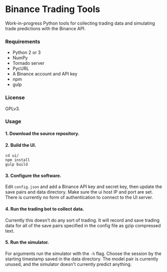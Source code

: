 Binance Trading Tools
=====================

Work-in-progress Python tools for collecting trading data and simulating
trade predictions with the Binance API.

### Requirements

* Python 2 or 3
* NumPy
* Tornado server
* PycURL
* A Binance account and API key
* npm
* gulp


### License
GPLv3.


### Usage

#### 1. Download the source repository.

#### 2. Build the UI.

    cd ui/
    npm install
    gulp build



#### 3. Configure the software.

Edit `config.json` and add a Binance API key and secret key, then update the
save pairs and data directory. Make sure the ui host IP and port are set.
There is currently no form of authentication to connect to the UI server.

#### 4. Run the trading bot to collect data.

Currently this doesn't do any sort of trading. It will record and save
trading data for all of the save pairs specified in the config file as gzip
compressed text.

#### 5. Run the simulator.

For arguments run the simulator with the `-h` flag.
Choose the session by the starting timestamp saved in the data directory.
The model pair is currently unused, and the simulator doesn't currently
predict anything.


